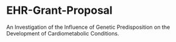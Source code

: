 # EHR-Grant-Proposal
An Investigation of the Influence of Genetic Predisposition on the Development of Cardiometabolic Conditions.
